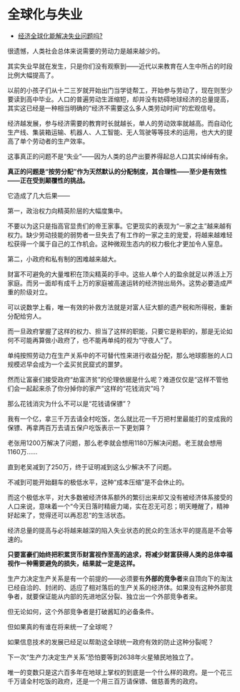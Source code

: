 # 全球化与失业

- [经济全球化能解决失业问题吗?](https://www.zhihu.com/question/333947385/answer/1219847484)


很遗憾，人类社会总体来说需要的劳动力是越来越少的。

其实失业早就在发生，只是你们没有观察到——近代以来教育在人生中所占的时段比例大幅提高了。

以前的小孩子们从十二三岁就开始出门当学徒帮工，开始参与劳动了，现在则至少要读到高中毕业。人口的普遍劳动生涯缩短，却并没有妨碍地球经济的总量提高，其实这已经是一种相当明确的“经济不需要这么多人类劳动时间”的宏观信号。

经济越发展，参与经济需要的教育时长就越长，单人的劳动效率就越高。而自动化生产线、集装箱运输、机器人、人工智能、无人驾驶等等技术的运用，也大大的提高了单个劳动者的生产效率。

这事真正的问题不是“失业”——因为人类的总产出要养得起总人口其实绰绰有余。

**真正的问题是“按劳分配”作为天然默认的分配制度，其合理性——至少是有效性——正在受到颠覆性的挑战。**

它造成了几大后果——

第一，政治权力向精英阶层的大幅度集中。

不要以为这只是指高官显贵们的帝王家事。它更现实的表现为“一家之主”越来越有权力。缺少劳动技能的弱势者一旦失去了有工作的一家之主的宠爱，将越来越难轻松获得一个属于自己的工作机会。这种微观生态内的权力极化才更加令人窒息。

第二，小政府和私有制的困难越来越大。

财富不可避免的大量堆积在顶尖精英的手中。这些人单个人的盈余就足以养活上万家庭。而另一面却有成千上万的家庭被高速运转的经济抛出局外。这势必要造成严重的阶级对立。

可以说数学上看，唯一有效的补救方法就是对富人征大额的遗产税和所得税，重新分配给穷人。

而一旦政府掌握了这样的权力、担当了这样的职能，只要它是称职的，那是无论如何不可能再算做小政府了，也不能再单纯的视为“守夜人”了。

单纯按照劳动力在生产关系中的不可替代性来进行收益分配，那么地球膨胀的人口规模迟早会成为一个孟买贫民窟式的噩梦。

然而让富豪们接受政府“劫富济贫”的伦理依据是什么呢？难道仅仅是“这样不管他们会一起起来杀了你分掉你的家产”这样的“花钱消灾”吗？

那么花钱消灾为什么不可以是“花钱请保镖”？

我有一个亿，拿三千万去请全村吃饭，怎么就比花一千万把村里最能打的变成我的保镖、再拿两百万去请五保户吃饭表示一下更划算？

老张用1200万解决了问题，那么老李就会想用1180万解决问题。老王就会想用1160万……

直到老吴减到了250万，终于证明减到这么少解决不了问题。

不减到可能开始翻车的极低水平，这种“成本压缩”是不会休止的。

而这个极低水平，对大多数被经济体系额外的繁衍出来却又没有被经济体系接受的人口来说，意味着一个“今天日落时精疲力竭，实在忍无可忍；明天睡醒了，精神好起来了，觉得还可以再忍忍“的生活状态。

经济总量的提高与必将越来越深的陷入失业状态的民众的生活水平的提高是不会等速的。

**只要富豪们始终把积累货币财富视作至高的追求，将减少财富获得人类的总体幸福视作一种需要避免的损失，结果就一定是这样。**

生产力决定生产关系是有一个前提的——必须要有**外部的竞争者**来自顶向下的淘汰已经自洽的、封闭的、适应了相对落后的生产关系的经济体。如果没有这种外部竞争者，就要保证能从内部的先进地区分裂、独立出一个外部竞争者来。

但无论如何，这个外部竞争者是打破酱缸的必备条件。

但如果真的有谁在将来统一了全球呢？

如果信息技术的发展已经足以帮助这全球统一政府有效的防止这种分裂呢？

下一次“生产力决定生产关系”恐怕要等到2638年火星殖民地独立了。

唯一的变数只是这六百多年在地球上掌权的到底是一个什么样的政府。是一个花三千万请全村吃饭的政府，还是一个用三百万请保镖、做慈善秀的政府。